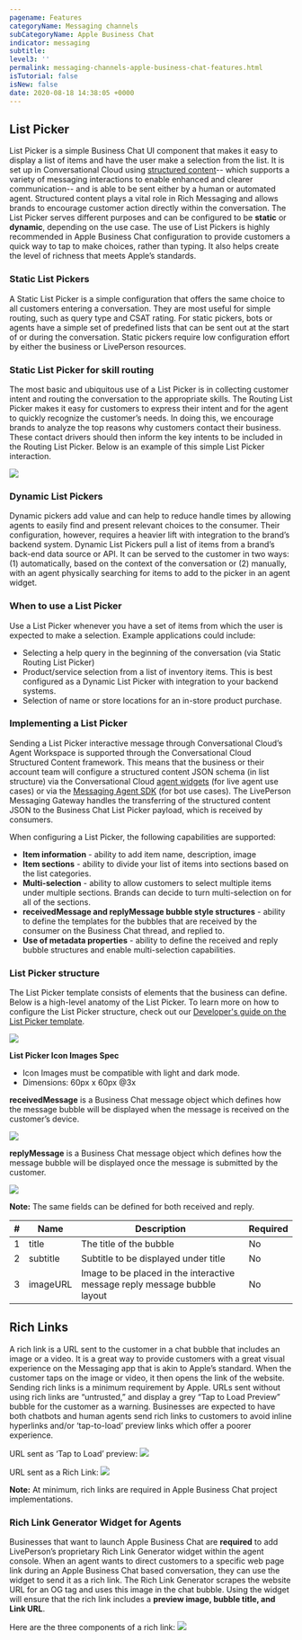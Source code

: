 ```yaml
---
pagename: Features
categoryName: Messaging channels
subCategoryName: Apple Business Chat
indicator: messaging
subtitle: 
level3: ''
permalink: messaging-channels-apple-business-chat-features.html
isTutorial: false
isNew: false
date: 2020-08-18 14:38:05 +0000
---
```


## List Picker

List Picker is a simple Business Chat UI component that makes it easy to display a list of items and have the user make a selection from the list. It is set up in Conversational Cloud using [structured content](messaging-channels-rich-conversations-structured-content-for-messaging-user-guide.html)-- which supports a variety of messaging interactions to enable enhanced and clearer communication-- and is able to be sent either by a human or automated agent. Structured content plays a vital role in Rich Messaging and allows brands to encourage customer action directly within the conversation. The List Picker serves different purposes and can be configured to be **static** or **dynamic**, depending on the use case. The use of List Pickers is highly recommended in Apple Business Chat configuration to provide customers a quick way to tap to make choices, rather than typing.  It also helps create the level of richness that meets Apple’s standards. 

### Static List Pickers

A Static List Picker is a simple configuration that offers the same choice to all customers entering a conversation. They are most useful for simple routing, such as query type and CSAT rating. For static pickers, bots or agents have a simple set of predefined lists that can be sent out at the start of or during the conversation. Static pickers require low configuration effort by either the business or LivePerson resources.  

### Static List Picker for skill routing

The most basic and ubiquitous use of a List Picker is in collecting customer intent and routing the conversation to the appropriate skills. The Routing List Picker makes it easy for customers to express their intent and for the agent to quickly recognize the customer’s needs. In doing this, we encourage brands to analyze the top reasons why customers contact their business. These contact drivers should then inform the key intents to be included in the Routing List Picker. Below is an example of this simple List Picker interaction. 

![](img/business-chat-features-1.png)

### Dynamic List Pickers

Dynamic pickers add value and can help to reduce handle times by allowing agents to easily find and present relevant choices to the consumer. Their configuration, however, requires a heavier lift with integration to the brand’s backend system. Dynamic List Pickers pull a list of items from a brand’s back-end data source or API. It can be served to the customer in two ways: (1) automatically, based on the context of the conversation or (2) manually, with an agent physically searching for items to add to the picker in an agent widget.  

### When to use a List Picker

Use a List Picker whenever you have a set of items from which the user is expected to make a selection. Example applications could include: 
* Selecting a help query in the beginning of the conversation (via Static Routing List Picker)
* Product/service selection from a list of inventory items. This is best configured as a Dynamic List Picker with integration to your backend systems. 
* Selection of name or store locations for an in-store product purchase.  

### Implementing a List Picker

Sending a List Picker interactive message through Conversational Cloud’s Agent Workspace is supported through the Conversational Cloud Structured Content framework. This means that the business or their account team will configure a structured content JSON schema (in list structure) via the Conversational Cloud [agent widgets](https://developers.liveperson.com/agent-workspace-sdk-overview.html) (for live agent use cases) or via the [Messaging Agent SDK](https://developers.liveperson.com/messaging-agent-sdk-overview.html) (for bot use cases). The LivePerson Messaging Gateway handles the transferring of the structured content JSON to the Business Chat List Picker payload, which is received by consumers.  

When configuring a List Picker, the following capabilities are supported:
 
* **Item information** - ability to add item name, description, image
* **Item sections** - ability to divide your list of items into sections based on the list categories.
* **Multi-selection** - ability to allow customers to select multiple items under multiple sections. Brands can decide to turn multi-selection on for all of the sections.
* **receivedMessage and replyMessage bubble style structures** - ability to define the templates for the bubbles that are received by the consumer on the Business Chat thread, and replied to.
* **Use of metadata properties** - ability to define the received and reply bubble structures and enable multi-selection capabilities.

### List Picker structure

The List Picker template consists of elements that the business can define. Below is a high-level anatomy of the List Picker. To learn more on how to configure the List Picker structure, check out our [Developer's guide on the List Picker template](https://developers.liveperson.com/apple-business-chat-templates-list-picker-template.html).

![](img/business-chat-features-2.png)

**List Picker Icon Images Spec**
* Icon Images must be compatible with light and dark mode. 
* Dimensions: 60px x 60px @3x

**receivedMessage** is a Business Chat message object which defines how the message bubble will be displayed when the message is received on the customer’s device.

![](img/business-chat-features-3.png)

**replyMessage** is a Business Chat message object which defines how the message bubble will be displayed once the message is submitted by the customer. 

![](img/business-chat-features-4.png)

**Note:** The same fields can be defined for both received and reply.

| # | Name | Description | Required |
| ----------- | ----------- | ----------- | ----------- |
| 1 | title | The title of the bubble | No |
| 2 | subtitle | Subtitle to be displayed under title | No |
| 3 | imageURL | Image to be placed in the interactive message reply message bubble layout | No |

## Rich Links

A rich link is a URL sent to the customer in a chat bubble that includes an image or a video. It is a great way to provide customers with a great visual experience on the Messaging app that is akin to Apple’s standard. When the customer taps on the image or video, it then opens the link of the website. Sending rich links is a minimum requirement by Apple. URLs sent without using rich links are “untrusted,” and display a grey “Tap to Load Preview” bubble for the customer as a warning. Businesses are expected to have both chatbots and human agents send rich links to customers to avoid inline hyperlinks and/or ‘tap-to-load’ preview links which offer a poorer experience. 

URL sent as ‘Tap to Load’ preview:
![](img/business-chat-features-5.png)


URL sent as a Rich Link:
![](img/business-chat-features-6.png)

**Note:** At minimum, rich links are required in Apple Business Chat project implementations. 

### Rich Link Generator Widget for Agents

Businesses that want to launch Apple Business Chat are **required** to add LivePerson’s proprietary Rich Link Generator widget within the agent console. When an agent wants to direct customers to a specific web page link during an Apple Business Chat based conversation, they can use the widget to send it as a rich link. The Rich Link Generator scrapes the website URL for an OG tag and uses this image in the chat bubble. Using the widget will ensure that the rich link includes a **preview image, bubble title, and Link URL**. 

Here are the three components of a rich link:
![](img/business-chat-features-7.png)
